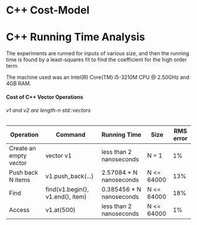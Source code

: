 # C++ Cost-Model

# C++ Running Time Analysis

The experiments are runned for inputs of various size, and then the running time is found by a least-squares fit to find the coefficient for the high order term. 

The machine used was an Intel(R) Core(TM) i5-3210M CPU @ 2.50GHz and 4GB RAM.

#### Cost of C++ Vector Operations
###### v1 and v2 are length-n std::vectors<int>
| Operation | Command | Running Time | Size | RMS error |
| --- | --- | --- | --- | --- |
| Create an empty vector | vector<int> v1 | less than 2 nanoseconds | N = 1 | 1% |
| Push back N items | v1.push_back(...) | 2.57084 * N nanoseconds | N <= 64000 | 13% |
| Find | find(v1.begin(), v1.end(), item) | 0.385456 * N nanoseconds | N <= 64000 | 18% |
| Access | v1.at(500) | less than 2 nanoseconds | N <= 64000 | 1% |
